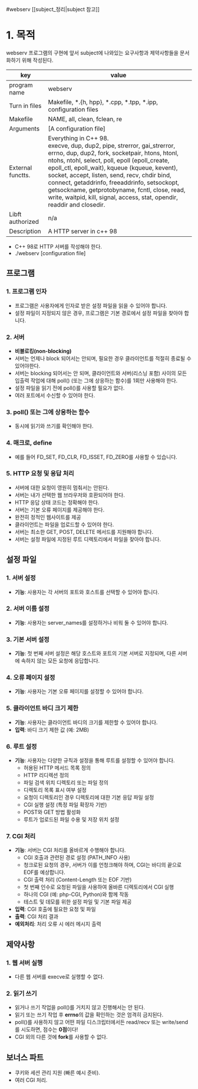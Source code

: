 #webserv
[[subject_정리|subject 참고]]

# 1. 목적
webserv 프로그램의 구현에 앞서 subject에 나와있는 요구사항과 제약사항들을 문서화하기 위해 작성된다.

| key | value |
| ---| --- |
| program name | webserv |
| Turn in files | Makefile, \*.{h, hpp}, \*.cpp, \*.tpp, \*.ipp, configuration files|
| Makefile | NAME, all, clean, fclean, re |
| Arguments | [A configuration file] |
| External functts. | Everything in C++ 98.<br>execve, dup, dup2, pipe, strerror, gai_strerror, errno, dup, dup2, fork, socketpair, htons, htonl, ntohs, ntohl, select, poll, epoll (epoll_create, epoll_ctl, epoll_wait), kqueue (kqueue, kevent), socket, accept, listen, send, recv, chdir bind, connect, getaddrinfo, freeaddrinfo, setsockopt, getsockname, getprotobyname, fcntl, close, read, write, waitpid, kill, signal, access, stat, opendir, readdir and closedir.|
| Libft authorized | n/a |
| Description | A HTTP server in c++ 98 |
- C++ 98로 HTTP 서버를 작성해야 한다.
- ./webserv [configuration file]
## 프로그램
### 1. 프로그램 인자
- 프로그램은 사용자에게 인자로 받은 설정 파일을 읽을 수 있어야 합니다.
- 설정 파일이 지정되지 않은 경우, 프로그램은 기본 경로에서 설정 파일을 찾아야 합니다.
### 2. 서버
- **비블로킹(non-blocking)**
- 서버는 언제나 block 되어서는 안되며, 필요한 경우 클라이언트를 적절히 종료될 수 있어야한다.
- 서버는 blocking 되어서는 안 되며, 클라이언트와 서버(리스닝 포함) 사이의 모든 입출력 작업에 대해 poll() (또는 그에 상응하는 함수)를 1회만 사용해야 한다.
- 설정 파일을 읽기 전에 poll()를 사용할 필요가 없다.
- 여러 포트에서 수신할 수 있어야 한다.
### 3. poll() 또는 그에 상응하는 함수
- 동시에 읽기와 쓰기를 확인해야 한다.
### 4. 매크로, define
- 예를 들어 FD_SET, FD_CLR, FD_ISSET, FD_ZERO를 사용할 수 있습니다.
### 5. HTTP 요청 및 응답 처리
- 서버에 대한 요청이 영원히 멈춰서는 안된다.
- 서버는 내가 선택한 웹 브라우저와 호환되어야 한다.
- HTTP 응답 상태 코드는 정확해야 한다.
- 서버는 기본 오류 페이지를 제공해야 한다.
- 완전히 정적인 웹사이트를 제공
- 클라이언트는 파일을 업로드할 수 있어야 한다.
- 서버는 최소한 GET, POST, DELETE 메서드를 지원해야 합니다.
- 서버는 설정 파일에 지정된 루트 디렉토리에서 파일을 찾아야 합니다.

## 설정 파일

### 1. 서버 설정
- **기능**: 사용자는 각 서버의 포트와 호스트를 선택할 수 있어야 합니다.

### 2. 서버 이름 설정
- **기능**: 사용자는 server_names를 설정하거나 비워 둘 수 있어야 합니다.
### 3. 기본 서버 설정
- **기능**: 첫 번째 서버 설정은 해당 호스트와 포트의 기본 서버로 지정되며, 다른 서버에 속하지 않는 모든 요청에 응답합니다.
### 4. 오류 페이지 설정
- **기능**: 사용자는 기본 오류 페이지를 설정할 수 있어야 합니다.
### 5. 클라이언트 바디 크기 제한
- **기능**: 사용자는 클라이언트 바디의 크기를 제한할 수 있어야 합니다.
- **입력**: 바디 크기 제한 값 (예: 2MB)
### 6. 루트 설정

- **기능**: 사용자는 다양한 규칙과 설정을 통해 루트를 설정할 수 있어야 합니다.
    - 허용된 HTTP 메서드 목록 정의
    - HTTP 리디렉션 정의
    - 파일 검색 위치 디렉토리 또는 파일 정의
    - 디렉토리 목록 표시 여부 설정
    - 요청이 디렉토리인 경우 디렉토리에 대한 기본 응답 파일 설정
    - CGI 실행 설정 (특정 파일 확장자 기반)
    - POST와 GET 방법 활성화
    - 루트가 업로드된 파일 수용 및 저장 위치 설정
### 7. CGI 처리

- **기능**: 서버는 CGI 처리를 올바르게 수행해야 합니다.
    - CGI 호출과 관련된 경로 설정 (PATH_INFO 사용)
    - 청크로된 요청의 경우, 서버가 이를 언청크해야 하며, CGI는 바디의 끝으로 EOF를 예상합니다.
    - CGI 출력 처리 (Content-Length 또는 EOF 기반)
    - 첫 번째 인수로 요청된 파일을 사용하여 올바른 디렉토리에서 CGI 실행
    - 하나의 CGI (예: php-CGI, Python)와 함께 작동
    - 테스트 및 데모를 위한 설정 파일 및 기본 파일 제공
- **입력**: CGI 호출에 필요한 요청 및 파일
- **출력**: CGI 처리 결과
- **예외처리**: 처리 오류 시 에러 메시지 출력

## 제약사항
### 1. 웹 서버 실행
- 다른 웹 서버를 execve로 실행할 수 없다.
### 2. 읽기 쓰기
- 읽거나 쓰기 작업을 poll()를 거치지 않고 진행해서는 안 된다.
- 읽기 또는 쓰기 작업 후 **errno**의 값을 확인하는 것은 엄격히 금지된다.
- poll()를 사용하지 않고 어떤 파일 디스크립터에서든 read/recv 또는 write/send를 시도하면, 점수는 **0점**이다!
- CGI 외의 다른 것에 **fork**를 사용할 수 없다.

## 보너스 파트
- 쿠키와 세션 관리 지원 (빠른 예시 준비).
- 여러 CGI 처리.